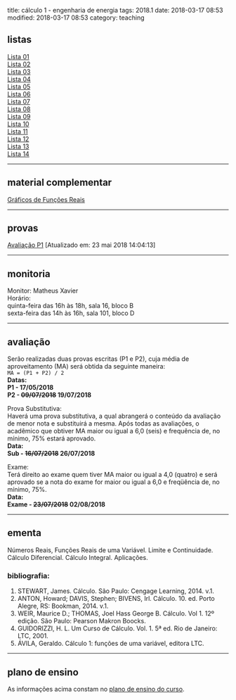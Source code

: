 title: cálculo 1 - engenharia de energia
tags: 2018.1
date: 2018-03-17 08:53
modified: 2018-03-17 08:53
category: teaching
## <a id="exercices"></a>listas
[Lista 01]({filename}/listas/calculo1-01.pdf)  
[Lista 02]({filename}/listas/calculo1-02.pdf)  
[Lista 03]({filename}/listas/calculo1-03.pdf)  
[Lista 04]({filename}/listas/calculo1-04.pdf)  
[Lista 05]({filename}/listas/calculo1-05.pdf)  
[Lista 06]({filename}/listas/calculo1-06.pdf)  
[Lista 07]({filename}/listas/calculo1-07.pdf)  
[Lista 08]({filename}/listas/calculo1-08.pdf)  
[Lista 09]({filename}/listas/calculo1-09.pdf)  
[Lista 10]({filename}/listas/calculo1-10.pdf)  
[Lista 11]({filename}/listas/calculo1-11.pdf)  
[Lista 12]({filename}/listas/calculo1-12.pdf)  
[Lista 13]({filename}/listas/calculo1-13.pdf)  
[Lista 14]({filename}/listas/calculo1-14.pdf)

---

## material complementar
[Gráficos de Funções Reais](https://ggbm.at/HYyH5SrC)

---

## <a id="tests"></a>provas
[Avaliação P1]({filename}/provas/2018-1-calculo1-energia-p1.pdf) [Atualizado em: 23 mai 2018 14:04:13]

---

## <a id="monitoria"></a>monitoria
Monitor: Matheus Xavier  
Horário:  
quinta-feira das 16h às 18h, sala 16, bloco B  
sexta-feira das 14h às 16h, sala 101, bloco D

---

## <a id="exams"></a>avaliação
Serão realizadas duas provas escritas (P1 e P2), cuja média de
aproveitamento (MA) será obtida da seguinte maneira:  
`MA = (P1 + P2) / 2`  
**Datas:  
P1 - 17/05/2018  
P2 - <strike>09/07/2018</strike> 19/07/2018**  

Prova Substitutiva:  
Haverá uma prova substitutiva, a qual abrangerá o conteúdo da avaliação de
menor nota e substituirá a mesma. Após todas as avaliações, o acadêmico que
obtiver MA maior ou igual a 6,0 (seis) e frequência de, no mínimo, 75% estará
aprovado.  
**Data:  
Sub - <strike>16/07/2018</strike> 26/07/2018**  

Exame:  
Terá direito ao exame quem tiver MA maior ou igual a 4,0 (quatro) e será
aprovado se a nota do exame for maior ou igual a 6,0 e freqüência de, no
mínimo, 75%.  
**Data:  
Exame - <strike>23/07/2018</strike> 02/08/2018**

---

## <a id="silabus"></a>ementa
Números Reais, Funções Reais de uma Variável. Limite e Continuidade. Cálculo
Diferencial. Cálculo Integral. Aplicações.

### bibliografia:  
1. STEWART, James. Cálculo. São Paulo: Cengage Learning, 2014. v.1.
2. ANTON, Howard; DAVIS, Stephen; BIVENS, Irl. Cálculo. 10. ed. Porto Alegre,
   RS: Bookman, 2014. v.1.
3. WEIR, Maurice D.; THOMAS, Joel Hass George B. Cálculo. Vol 1. 12º edição.
   São Paulo: Pearson Makron Boocks.
4. GUIDORIZZI, H. L. Um Curso de Cálculo. Vol. 1. 5ª ed. Rio de Janeiro: LTC,
   2001.
5. ÁVILA, Geraldo. Cálculo 1: funções de uma variável, editora LTC.

---

## plano de ensino
As informações acima constam no [plano de ensino do
curso]({filename}/planos/2018-1-calculo1-energia.pdf).
